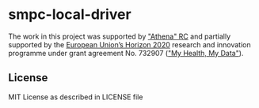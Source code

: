 # smpc-local-driver


The work in this project was supported by ["Athena" RC](https://www.athena-innovation.gr/en) and partially supported by the [European Union’s Horizon 2020](https://ec.europa.eu/programmes/horizon2020/en/) research and innovation programme under grant agreement No. 732907 (["My Health, My Data"](http://www.myhealthmydata.eu/why-mhmd/)).

## License
MIT License as described in LICENSE file
